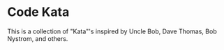 # Code Kata
This is a collection of "Kata"'s inspired by Uncle Bob, Dave Thomas, Bob Nystrom, and others.
